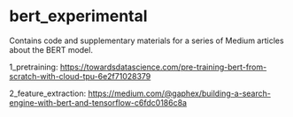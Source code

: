 # bert_experimental

Contains code and supplementary materials for a series of Medium articles about the BERT model.

1_pretraining: https://towardsdatascience.com/pre-training-bert-from-scratch-with-cloud-tpu-6e2f71028379

2_feature_extraction: https://medium.com/@gaphex/building-a-search-engine-with-bert-and-tensorflow-c6fdc0186c8a
